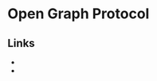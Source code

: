 # Open Graph Protocol

## Links

- [](https://developers.facebook.com/tools/debug/)
- [](http://debug.iframely.com/)

<!--

-->
